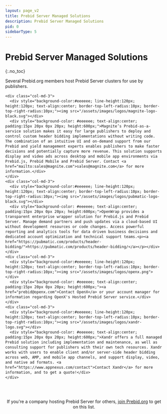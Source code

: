 ```yaml
---
layout: page_v2
title: Prebid Server Managed Solutions
description: Prebid Server Managed Solutions
pid: 0
sidebarType: 5
---
```


# Prebid Server Managed Solutions
{:.no_toc}

Several Prebid.org members host Prebid Server clusters for use by publishers.

<div class="container">
  <div class="row">

    <div class="col-md-3">
      <div style="background-color:#eeeeee; line-height:120px; height:120px; text-align:center; border-top-left-radius:10px; border-top-right-radius:10px;"><img src="/assets/images/logos/magnite-logo-black.svg"></div>
      <div style="background-color: #eeeeee; text-align:center; padding:15px 20px 0px 20px; height:600px;">Magnite’s Prebid-as-a-service solution makes it easy for large publishers to deploy and control custom header bidding implementations without writing code. The combination of an intuitive UI and on-demand support from our Prebid and yield management experts enables publishers to make faster decisions and potentially capture more revenue. This solution supports display and video ads across desktop and mobile app environments via Prebid.js, Prebid Mobile and Prebid Server. Contact <a href="mailto:sales@magnite.com">sales@magnite.com</a> for more information.</div>
    </div>
    <div class="col-md-3">
      <div style="background-color:#eeeeee; line-height:120px; height:120px; text-align:center; border-top-left-radius:10px; border-top-right-radius:10px;"><img src="/assets/images/logos/pubmatic-logo-black.svg"></div>
      <div style="background-color: #eeeeee; text-align:center; padding:15px 20px 0px 20px; height:600px;">OpenWrap provides a transparent enterprise wrapper solution for Prebid.js and Prebid Server. Manage demand partners and push updates via a cloud-based UI without development resources or code changes. Access powerful reporting and analytics tools for data driven business decisions and dedicated account optimization and technical support teams.<p><a href="https://pubmatic.com/products/header-bidding/">https://pubmatic.com/products/header-bidding/</a></p></div>
    </div>
    <div class="col-md-3">
      <div style="background-color:#eeeeee; line-height:120px; height:120px; text-align:center; border-top-left-radius:10px; border-top-right-radius:10px;"><img src="/assets/images/logos/openx.png"></div>
      <div style="background-color: #eeeeee; text-align:center; padding:15px 20px 0px 20px; height:600px;"><a href="prebid@openx.com">Contact OpenX</a> or your account manager for information regarding OpenX's Hosted Prebid Server service.</div>
    </div>
    <div class="col-md-3">
      <div style="background-color:#eeeeee; line-height:120px; height:120px; text-align:center; border-top-left-radius:10px; border-top-right-radius:10px;"><img src="/assets/images/logos/xandr-logo.svg"></div>
      <div style="background-color: #eeeeee; text-align:center; padding:15px 20px 0px 20px; height:600px;">Xandr offers a full managed Prebid solution including implementation and maintenance, as well as consulting support for publishers with their own tech resources. Xandr works with users to enable client and/or server-side header bidding across web, AMP, and mobile app channels, and support display, video, and native ad formats. <a href="https://www.appnexus.com/contact">Contact Xandr</a> for more information, and to get a quote!</div>
    </div>
  </div>

  <div class="row" style="padding-top:30px;">
    <div class="col-sm-2">&nbsp;</div>
    <div class="col-sm-10" style="text-align:center">If you're a company hosting Prebid Server for others, <a href="https://prebid.org/membership/">join Prebid.org</a> to get on this list.</div>
    <div class="col-sm-2">&nbsp;</div>
  </div>
</div>
